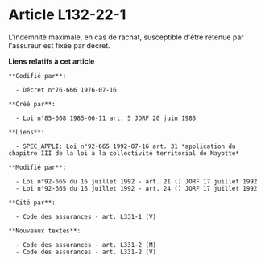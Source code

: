 # Article L132-22-1

L'indemnité maximale, en cas de rachat, susceptible d'être retenue par l'assureur est fixée par décret.

**Liens relatifs à cet article**

	**Codifié par**:

	  - Décret n°76-666 1976-07-16

	**Créé par**:

	  - Loi n°85-608 1985-06-11 art. 5 JORF 20 juin 1985

	**Liens**:

	  - SPEC_APPLI: Loi n°92-665 1992-07-16 art. 31 *application du chapitre III de la loi à la collectivité territorial de Mayotte*

	**Modifié par**:

	  - Loi n°92-665 du 16 juillet 1992 - art. 21 () JORF 17 juillet 1992
	  - Loi n°92-665 du 16 juillet 1992 - art. 24 () JORF 17 juillet 1992

	**Cité par**:

	  - Code des assurances - art. L331-1 (V)

	**Nouveaux textes**:

	  - Code des assurances - art. L331-2 (M)
	  - Code des assurances - art. L331-2 (V)

